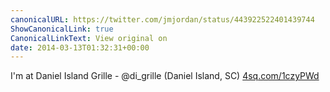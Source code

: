 ```yaml
---
canonicalURL: https://twitter.com/jmjordan/status/443922522401439744
ShowCanonicalLink: true
CanonicalLinkText: View original on
date: 2014-03-13T01:32:31+00:00
---
```

I'm at Daniel Island Grille - @di_grille (Daniel Island, SC) [4sq.com/1czyPWd](http://4sq.com/1czyPWd)